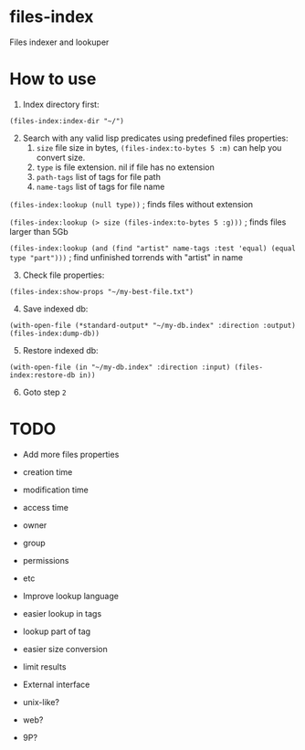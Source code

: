 # files-index
Files indexer and lookuper

# How to use
1. Index directory first:

`(files-index:index-dir "~/")`

2. Search with any valid lisp predicates using predefined files properties:
   1. `size` file size in bytes, `(files-index:to-bytes 5 :m)` can help you convert size.
   2. `type` is file extension. nil if file has no extension
   3. `path-tags` list of tags for file path
   4. `name-tags` list of tags for file name

`(files-index:lookup (null type))` ; finds files without extension

`(files-index:lookup (> size (files-index:to-bytes 5 :g)))` ; finds files larger than 5Gb

`(files-index:lookup (and (find "artist" name-tags :test 'equal) (equal type "part")))` ; find unfinished torrends with "artist" in name

3. Check file properties:

`(files-index:show-props "~/my-best-file.txt")`

4. Save indexed db:

`(with-open-file (*standard-output* "~/my-db.index" :direction :output)
    (files-index:dump-db))`

5. Restore indexed db:

`(with-open-file (in "~/my-db.index" :direction :input)
    (files-index:restore-db in))`

6. Goto step `2`

# TODO
* Add more files properties
 * creation time
 * modification time
 * access time
 * owner
 * group
 * permissions
 * etc

* Improve lookup language
 * easier lookup in tags
 * lookup part of tag
 * easier size conversion
 * limit results

* External interface
 * unix-like?
 * web?
 * 9P?

